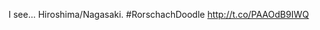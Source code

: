 I see... Hiroshima/Nagasaki.
#RorschachDoodle <a href="http://t.co/PAAOdB9IWQ">http://t.co/PAAOdB9IWQ</a>